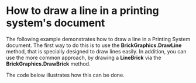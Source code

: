 # How to draw a line in a printing system's document


<p>The following example demonstrates how to draw a line in a Printing System document. The first way to do this is to use the <strong>BrickGraphics.DrawLine</strong> method, that is specially designed to draw lines easily. In addition, you can use the more common approach, by drawing a <strong>LineBrick</strong> via the <strong>BrickGraphics.DrawBrick</strong> method.</p><p>The code below illustrates how this can be done.</p>

<br/>


